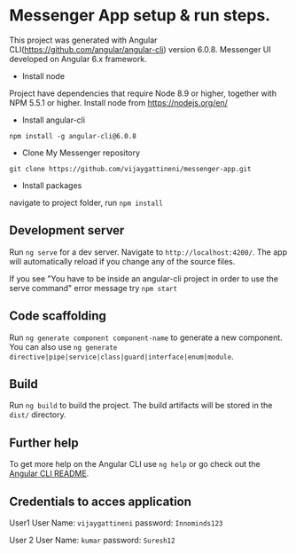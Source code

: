 # Messenger App setup & run steps.

This project was generated with Angular CLI(https://github.com/angular/angular-cli) version 6.0.8. Messenger UI developed on Angular 6.x framework.

* Install node

Project have dependencies that require Node 8.9 or higher, together with NPM 5.5.1 or higher. Install node from https://nodejs.org/en/

* Install angular-cli

`npm install -g angular-cli@6.0.8`

* Clone My Messenger repository

`git clone https://github.com/vijaygattineni/messenger-app.git`

* Install packages

navigate to project folder, run `npm install`

## Development server

Run `ng serve` for a dev server. Navigate to `http://localhost:4200/`. The app will automatically reload if you change any of the source files.

If you see "You have to be inside an angular-cli project in order to use the serve command" error message try 
`npm start`

## Code scaffolding

Run `ng generate component component-name` to generate a new component. You can also use `ng generate directive|pipe|service|class|guard|interface|enum|module`.

## Build

Run `ng build` to build the project. The build artifacts will be stored in the `dist/` directory.

## Further help

To get more help on the Angular CLI use `ng help` or go check out the [Angular CLI README](https://github.com/angular/angular-cli/blob/master/README.md).


## Credentials to acces application
User1 
User Name: `vijaygattineni`
password: `Innominds123`

User 2 
User Name: `kumar`
password: `Suresh12`

